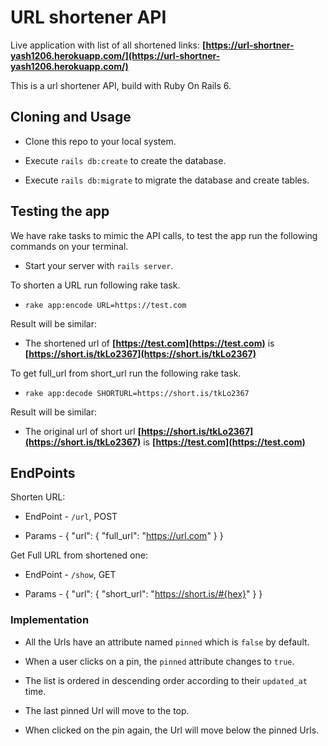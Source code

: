 # URL shortener API

Live application with list of all shortened links: **[https://url-shortner-yash1206.herokuapp.com/](https://url-shortner-yash1206.herokuapp.com/)**

This is a url shortener API, build with Ruby On Rails 6.

## [](https://github.com/Yash1206/url-shortener#cloning-and-usage)Cloning and Usage

- Clone this repo to your local system.

- Execute `rails db:create` to create the database.

- Execute `rails db:migrate` to migrate the database and create tables.

## [](https://github.com/Yash1206/url-shortener#testing-the-app)Testing the app

We have rake tasks to mimic the API calls, to test the app run the following commands on your terminal.

- Start your server with `rails server`.

To shorten a URL run following rake task.

- `rake app:encode URL=https://test.com`

Result will be similar:

- The shortened url of **[https://test.com](https://test.com)** is **[https://short.is/tkLo2367](https://short.is/tkLo2367)**

To get full_url from short_url run the following rake task.

- `rake app:decode SHORTURL=https://short.is/tkLo2367`

Result will be similar:

- The original url of short url **[https://short.is/tkLo2367](https://short.is/tkLo2367)** is **[https://test.com](https://test.com)**

## [](https://github.com/Yash1206/url-shortener#endpoints)EndPoints

Shorten URL:

- EndPoint - `/url`, POST

- Params - { "url": { "full_url": "https://url.com" } }

Get Full URL from shortened one:

- EndPoint - `/show`, GET

- Params - { "url": { "short_url": "https://short.is/#{hex}" } }

### Implementation

- All the Urls have an attribute named `pinned` which is `false` by default.

- When a user clicks on a pin, the `pinned` attribute changes to `true`.

- The list is ordered in descending order according to their `updated_at` time.

- The last pinned Url will move to the top.

- When clicked on the pin again, the Url will move below the pinned Urls.
